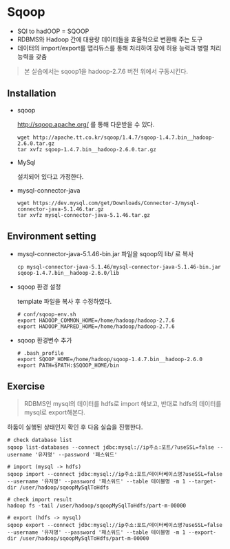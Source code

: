 # Sqoop

- SQl to hadOOP = SQOOP
- RDBMS와 Hadoop 간에 대용량 데이터들을 효율적으로 변환해 주는 도구
- 데이터의 import/export를 맵리듀스를 통해 처리하여 장애 허용 능력과 병렬 처리 능력을 갖춤



> 본 실습에서는 sqoop1을 hadoop-2.7.6 버전 위에서 구동시킨다.

## Installation

- sqoop

  http://sqoop.apache.org/ 를 통해 다운받을 수 있다.

  ```shell
  wget http://apache.tt.co.kr/sqoop/1.4.7/sqoop-1.4.7.bin__hadoop-2.6.0.tar.gz
  tar xvfz sqoop-1.4.7.bin__hadoop-2.6.0.tar.gz
  ```

- MySql

  설치되어 있다고 가정한다.

- mysql-connector-java

  ```shell
  wget https://dev.mysql.com/get/Downloads/Connector-J/mysql-connector-java-5.1.46.tar.gz
  tar xvfz mysql-connector-java-5.1.46.tar.gz
  ```



## Environment setting

- mysql-connector-java-5.1.46-bin.jar 파일을 sqoop의 lib/ 로 복사

  ```shell
  cp mysql-connector-java-5.1.46/mysql-connector-java-5.1.46-bin.jar sqoop-1.4.7.bin__hadoop-2.6.0/lib
  ```

- sqoop 환경 설정

  template 파일을 복사 후 수정하였다.

  ```shell
  # conf/sqoop-env.sh
  export HADOOP_COMMON_HOME=/home/hadoop/hadoop-2.7.6
  export HADOOP_MAPRED_HOME=/home/hadoop/hadoop-2.7.6
  ```

- sqoop 환경변수 추가

  ```shell
  # .bash_profile
  export SQOOP_HOME=/home/hadoop/sqoop-1.4.7.bin__hadoop-2.6.0
  export PATH=$PATH:$SQOOP_HOME/bin
  ```



## Exercise

> RDBMS인 mysql의 데이터를 hdfs로 import 해보고, 반대로 hdfs의 데이터를 mysql로 export해본다.

하둡이 실행된 상태인지 확인 후 다음 실습을 진행한다.

```shell
# check database list
sqoop list-databases --connect jdbc:mysql://ip주소:포트/?useSSL=false --username '유저명' --password '패스워드'

# import (mysql -> hdfs)
sqoop import --connect jdbc:mysql://ip주소:포트/데이터베이스명?useSSL=false --username '유저명' --password '패스워드' --table 테이블명 -m 1 --target-dir /user/hadoop/sqoopMySqlToHdfs

# check import result
hadoop fs -tail /user/hadoop/sqoopMySqlToHdfs/part-m-00000

# export (hdfs -> mysql)
sqoop export --connect jdbc:mysql://ip주소:포트/데이터베이스명?useSSL=false --username '유저명' --password '패스워드' --table 테이블명 -m 1 --export-dir /user/hadoop/sqoopMySqlToHdfs/part-m-00000
```

